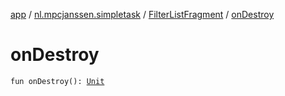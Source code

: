 [app](../../index.md) / [nl.mpcjanssen.simpletask](../index.md) / [FilterListFragment](index.md) / [onDestroy](.)

# onDestroy

`fun onDestroy(): `[`Unit`](https://kotlinlang.org/api/latest/jvm/stdlib/kotlin/-unit/index.html)